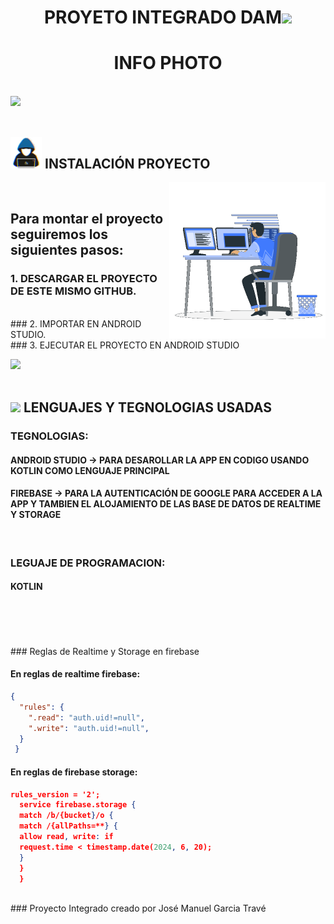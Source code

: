 <h1 align="center"><b> PROYETO INTEGRADO DAM</b><img src="https://media.giphy.com/media/hvRJCLFzcasrR4ia7z/giphy.gif" width="35"></h1>
<h1 align="center"><b> INFO PHOTO</b></h1>
<br>
<img src="https://user-images.githubusercontent.com/73097560/115834477-dbab4500-a447-11eb-908a-139a6edaec5c.gif"><br><br>

## <picture><img src = "https://github.com/0xAbdulKhalid/0xAbdulKhalid/raw/main/assets/mdImages/about_me.gif" width = 50px></picture> **INSTALACIÓN PROYECTO**

<picture> <img align="right" src="https://github.com/0xAbdulKhalid/0xAbdulKhalid/raw/main/assets/mdImages/Right_Side.gif" width = 250px></picture>



<br>


## Para montar el proyecto seguiremos los siguientes pasos:

### 1. DESCARGAR EL PROYECTO DE ESTE MISMO GITHUB.
<br>
### 2. IMPORTAR EN ANDROID STUDIO.
<br>
### 3. EJECUTAR EL PROYECTO EN ANDROID STUDIO
<br>


<img src="https://user-images.githubusercontent.com/73097560/115834477-dbab4500-a447-11eb-908a-139a6edaec5c.gif"><br><br>

## <img src="https://media2.giphy.com/media/QssGEmpkyEOhBCb7e1/giphy.gif?cid=ecf05e47a0n3gi1bfqntqmob8g9aid1oyj2wr3ds3mg700bl&rid=giphy.gif" width ="25"><b>  LENGUAJES Y TEGNOLOGIAS USADAS</b>
### TEGNOLOGIAS:
#### ANDROID STUDIO -> PARA DESAROLLAR LA APP EN CODIGO USANDO KOTLIN COMO LENGUAJE PRINCIPAL
#### FIREBASE -> PARA LA AUTENTICACIÓN DE GOOGLE PARA ACCEDER A LA APP Y TAMBIEN EL ALOJAMIENTO DE LAS BASE DE DATOS DE REALTIME Y STORAGE
<br>

### LEGUAJE DE PROGRAMACION:
#### KOTLIN
<br>
<br>
<br>
<br>
### Reglas de Realtime y Storage en firebase

#### En reglas de realtime firebase:
``` json
{
  "rules": {
    ".read": "auth.uid!=null",  
    ".write": "auth.uid!=null",  
  }
 }
```

#### En reglas de firebase storage: 
``` json
rules_version = '2';
  service firebase.storage {
  match /b/{bucket}/o {
  match /{allPaths=**} {
  allow read, write: if
  request.time < timestamp.date(2024, 6, 20);
  }
  }
  }
```
  

<br>
### Proyecto Integrado creado por José Manuel Garcia Travé
